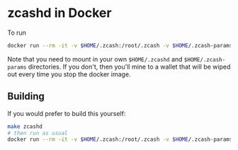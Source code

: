# zcashd in Docker

To run

```sh
docker run --rm -it -v $HOME/.zcash:/root/.zcash -v $HOME/.zcash-params:/root/.zcash-params sbuss/zcashd
```

Note that you need to mount in your own `$HOME/.zcashd` and `$HOME/.zcash-params`
directories. If you don't, then you'll mine to a wallet that will be wiped out
every time you stop the docker image.

## Building

If you would prefer to build this yourself:

```sh
make zcashd
# then run as usual
docker run --rm -it -v $HOME/.zcash:/root/.zcash -v $HOME/.zcash-params:/root/.zcash-params sbuss/zcashd
```

